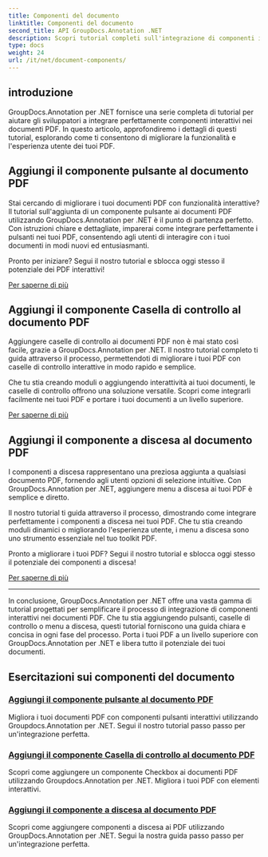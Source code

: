 ```yaml
---
title: Componenti del documento
linktitle: Componenti del documento
second_title: API GroupDocs.Annotation .NET
description: Scopri tutorial completi sull'integrazione di componenti interattivi come pulsanti, caselle di controllo e menu a discesa nei documenti PDF utilizzando GroupDocs.Annotation .NET.
type: docs
weight: 24
url: /it/net/document-components/
---
```

## introduzione

GroupDocs.Annotation per .NET fornisce una serie completa di tutorial per aiutare gli sviluppatori a integrare perfettamente componenti interattivi nei documenti PDF. In questo articolo, approfondiremo i dettagli di questi tutorial, esplorando come ti consentono di migliorare la funzionalità e l'esperienza utente dei tuoi PDF.

## Aggiungi il componente pulsante al documento PDF

Stai cercando di migliorare i tuoi documenti PDF con funzionalità interattive? Il tutorial sull'aggiunta di un componente pulsante ai documenti PDF utilizzando GroupDocs.Annotation per .NET è il punto di partenza perfetto. Con istruzioni chiare e dettagliate, imparerai come integrare perfettamente i pulsanti nei tuoi PDF, consentendo agli utenti di interagire con i tuoi documenti in modi nuovi ed entusiasmanti.

Pronto per iniziare? Segui il nostro tutorial e sblocca oggi stesso il potenziale dei PDF interattivi!

[Per saperne di più](./add-button-component-to-pdf/)

## Aggiungi il componente Casella di controllo al documento PDF

Aggiungere caselle di controllo ai documenti PDF non è mai stato così facile, grazie a GroupDocs.Annotation per .NET. Il nostro tutorial completo ti guida attraverso il processo, permettendoti di migliorare i tuoi PDF con caselle di controllo interattive in modo rapido e semplice.

Che tu stia creando moduli o aggiungendo interattività ai tuoi documenti, le caselle di controllo offrono una soluzione versatile. Scopri come integrarli facilmente nei tuoi PDF e portare i tuoi documenti a un livello superiore.

[Per saperne di più](./add-checkbox-component-to-pdf/)

## Aggiungi il componente a discesa al documento PDF

I componenti a discesa rappresentano una preziosa aggiunta a qualsiasi documento PDF, fornendo agli utenti opzioni di selezione intuitive. Con GroupDocs.Annotation per .NET, aggiungere menu a discesa ai tuoi PDF è semplice e diretto.

Il nostro tutorial ti guida attraverso il processo, dimostrando come integrare perfettamente i componenti a discesa nei tuoi PDF. Che tu stia creando moduli dinamici o migliorando l'esperienza utente, i menu a discesa sono uno strumento essenziale nel tuo toolkit PDF.

Pronto a migliorare i tuoi PDF? Segui il nostro tutorial e sblocca oggi stesso il potenziale dei componenti a discesa!

[Per saperne di più](./add-dropdown-component-to-pdf/)

---

In conclusione, GroupDocs.Annotation per .NET offre una vasta gamma di tutorial progettati per semplificare il processo di integrazione di componenti interattivi nei documenti PDF. Che tu stia aggiungendo pulsanti, caselle di controllo o menu a discesa, questi tutorial forniscono una guida chiara e concisa in ogni fase del processo. Porta i tuoi PDF a un livello superiore con GroupDocs.Annotation per .NET e libera tutto il potenziale dei tuoi documenti.
## Esercitazioni sui componenti del documento
### [Aggiungi il componente pulsante al documento PDF](./add-button-component-to-pdf/)
Migliora i tuoi documenti PDF con componenti pulsanti interattivi utilizzando Groupdocs.Annotation per .NET. Segui il nostro tutorial passo passo per un'integrazione perfetta.
### [Aggiungi il componente Casella di controllo al documento PDF](./add-checkbox-component-to-pdf/)
Scopri come aggiungere un componente Checkbox ai documenti PDF utilizzando Groupdocs.Annotation per .NET. Migliora i tuoi PDF con elementi interattivi.
### [Aggiungi il componente a discesa al documento PDF](./add-dropdown-component-to-pdf/)
Scopri come aggiungere componenti a discesa ai PDF utilizzando GroupDocs.Annotation per .NET. Segui la nostra guida passo passo per un'integrazione perfetta.